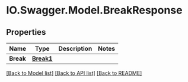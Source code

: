 # IO.Swagger.Model.BreakResponse
## Properties

Name | Type | Description | Notes
------------ | ------------- | ------------- | -------------
**Break** | [**Break1**](Break1.md) |  | 

[[Back to Model list]](../README.md#documentation-for-models) [[Back to API list]](../README.md#documentation-for-api-endpoints) [[Back to README]](../README.md)

